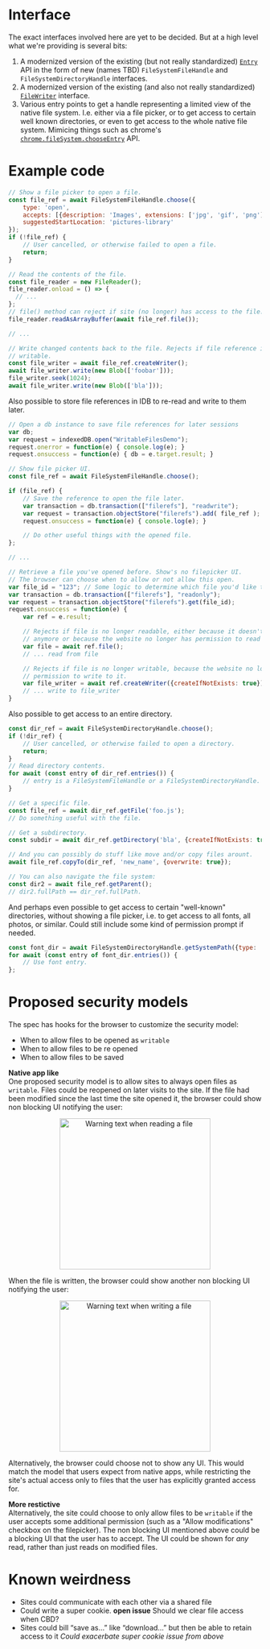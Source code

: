 # Interface
The exact interfaces involved here are yet to be decided. But at a high level
what we're providing is several bits:

1. A modernized version of the existing (but not really standardized)
   [`Entry`](https://www.w3.org/TR/2012/WD-file-system-api-20120417/#idl-def-Entry)
   API in the form of new (names TBD) `FileSystemFileHandle` and
   `FileSystemDirectoryHandle` interfaces.
2. A modernized version of the existing (and also not really standardized)
   [`FileWriter`](https://dev.w3.org/2009/dap/file-system/file-writer.html#the-filewriter-interface)
   interface.
3. Various entry points to get a handle representing a limited view of the
   native file system. I.e. either via a file picker, or to get access to
   certain well known directories, or even to get access to the whole native
   file system. Mimicing things such as chrome's
   [`chrome.fileSystem.chooseEntry`](https://developer.chrome.com/apps/fileSystem#method-chooseEntry) API.


# Example code

```javascript
// Show a file picker to open a file.
const file_ref = await FileSystemFileHandle.choose({
    type: 'open',
    accepts: [{description: 'Images', extensions: ['jpg', 'gif', 'png']}],
    suggestedStartLocation: 'pictures-library'
});
if (!file_ref) {
    // User cancelled, or otherwise failed to open a file.
    return;
}

// Read the contents of the file.
const file_reader = new FileReader();
file_reader.onload = () => {
  // ...
};
// file() method can reject if site (no longer) has access to the file.
file_reader.readAsArrayBuffer(await file_ref.file());

// ...

// Write changed contents back to the file. Rejects if file reference is not
// writable.
const file_writer = await file_ref.createWriter();
await file_writer.write(new Blob(['foobar']));
file_writer.seek(1024);
await file_writer.write(new Blob(['bla']));
```

Also possible to store file references in IDB to re-read and write to them later.

```javascript
// Open a db instance to save file references for later sessions
var db;
var request = indexedDB.open("WritableFilesDemo");
request.onerror = function(e) { console.log(e); }
request.onsuccess = function(e) { db = e.target.result; }

// Show file picker UI.
const file_ref = await FileSystemFileHandle.choose();

if (file_ref) {
    // Save the reference to open the file later.
    var transaction = db.transaction(["filerefs"], "readwrite");
    var request = transaction.objectStore("filerefs").add( file_ref );
    request.onsuccess = function(e) { console.log(e); }

    // Do other useful things with the opened file.
};

// ...

// Retrieve a file you've opened before. Show's no filepicker UI.
// The browser can choose when to allow or not allow this open.
var file_id = "123"; // Some logic to determine which file you'd like to open
var transaction = db.transaction(["filerefs"], "readonly");
var request = transaction.objectStore("filerefs").get(file_id);
request.onsuccess = function(e) {
    var ref = e.result;

    // Rejects if file is no longer readable, either because it doesn't exist
    // anymore or because the website no longer has permission to read it.
    var file = await ref.file();
    // ... read from file

    // Rejects if file is no longer writable, because the website no longer has
    // permission to write to it.
    var file_writer = await ref.createWriter({createIfNotExists: true});
    // ... write to file_writer
}
```

Also possible to get access to an entire directory.

```javascript
const dir_ref = await FileSystemDirectoryHandle.choose();
if (!dir_ref) {
    // User cancelled, or otherwise failed to open a directory.
    return;
}
// Read directory contents.
for await (const entry of dir_ref.entries()) {
    // entry is a FileSystemFileHandle or a FileSystemDirectoryHandle.
}

// Get a specific file.
const file_ref = await dir_ref.getFile('foo.js');
// Do something useful with the file.

// Get a subdirectory.
const subdir = await dir_ref.getDirectory('bla', {createIfNotExists: true});

// And you can possibly do stuff like move and/or copy files arount.
await file_ref.copyTo(dir_ref, 'new_name', {overwrite: true});

// You can also navigate the file system:
const dir2 = await file_ref.getParent();
// dir2.fullPath == dir_ref.fullPath.
```

And perhaps even possible to get access to certain "well-known" directories,
without showing a file picker, i.e. to get access to all fonts, all photos, or
similar. Could still include some kind of permission prompt if needed.

```javascript
const font_dir = await FileSystemDirectoryHandle.getSystemPath({type: 'fonts'});
for await (const entry of font_dir.entries()) {
    // Use font entry.
};
```

# Proposed security models
The spec has hooks for the browser to customize the security model:

- When to allow files to be opened as `writable`
- When to allow files to be re opened
- When to allow files to be saved

__Native app like__<br>
One proposed security model is to allow sites to always open files as `writable`. Files could be reopened on later visits to the site. If the file had been modified since the last time the site opened it, the browser could show non blocking UI notifying the user:

<div align="center">
    <img src="img/read-warning.png" alt="Warning text when reading a file" width="300px"></img>
</div>

When the file is written, the browser could show another non blocking UI notifying the user:

<div align="center">
    <img src="img/write-warning.png" alt="Warning text when writing a file" width="300px"></img>
</div>

Alternatively, the browser could choose not to show any UI. This would match the model that users expect from native apps, while restricting the site's actual access only to files that the user has explicitly granted access for.

__More restictive__<br>
Alternatively, the site could choose to only allow files to be `writable` if the user accepts some additional permission (such as a "Allow modifications" checkbox on the filepicker). The non blocking UI mentioned above could be a blocking UI that the user has to accept. The UI could be shown for *any* read, rather than just reads on modified files.

# Known weirdness
- Sites could communicate with each other via a shared file
- Could write a super cookie. __open issue__ Should we clear file access when CBD?
- Sites could bill “save as…” like “download…” but then be able to retain access to it *Could exacerbate super cookie issue from above*
